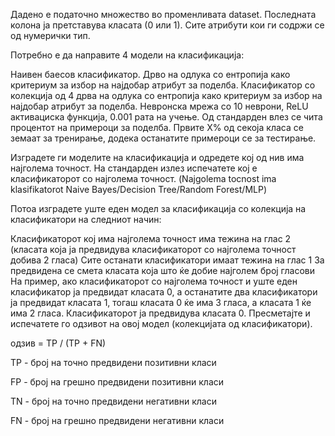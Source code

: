 Дадено е податочно множество во променливата dataset. Последната колона ја претставува класата (0 или 1). Сите атрибути кои ги содржи се од нумерички тип.

Потребно е да направите 4 модели на класификација:

Наивен баесов класификатор.
Дрво на одлука со ентропија како критериум за избор на најдобар атрибут за поделба.
Класификатор со колекција од 4 дрва на одлука со ентропија како критериум за избор на најдобар атрибут за поделба.
Невронска мрежа со 10 неврони, ReLU активациска функција, 0.001 рата на учење.
Од стандарден влез се чита процентот на примероци за поделба. Првите X% од секоја класа се земаат за тренирање, додека останатите примероци се за тестирање. 

Изградете ги моделите на класификација и одредете кој од нив има најголема точност. На стандарден излез испечатете кој е класификаторот со најголема точност. (Najgolema tocnost ima klasifikatorot Naive Bayes/Decision Tree/Random Forest/MLP)

Потоа изградете уште еден модел за класификација со колекција на класификатори на следниот начин:

Класификаторот кој има најголема точност има тежина на глас 2 (класата која ја предвидува класификаторот со најголема точност добива 2 гласа)
Сите останати класификатори имаат тежина на глас 1
За предвидена се смета класата која што ќе добие најголем број гласови
На пример, ако класификаторот со најголема точност и уште еден класификатор ја предвидат класата 0, а останатите два класификатори ја предвидат класата 1, тогаш класата 0 ќе има 3 гласа, а класата 1 ќе има 2 гласа. Класификаторот ја предвидува класата 0.
Пресметајте и испечатете го одзивот на овој модел (колекцијата од класификатори).

одзив = TP / (TP + FN)

TP - број на точно предвидени позитивни класи

FP - број на грешно предвидени позитивни класи

TN - број на точно предвидени негативни класи

FN - број на грешно предвидени негативни класи